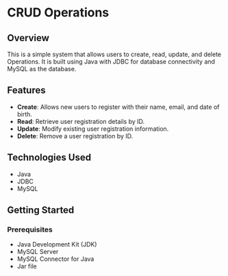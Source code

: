 # CRUD Operations

## Overview

This is a simple system that allows users to create, read, update, and delete Operations. It is built using Java with JDBC for database connectivity and MySQL as the database.

## Features

- **Create**: Allows new users to register with their name, email, and date of birth.
- **Read**: Retrieve user registration details by ID.
- **Update**: Modify existing user registration information.
- **Delete**: Remove a user registration by ID.

## Technologies Used

- Java
- JDBC
- MySQL

## Getting Started

### Prerequisites

- Java Development Kit (JDK)
- MySQL Server
- MySQL Connector for Java
- Jar file
